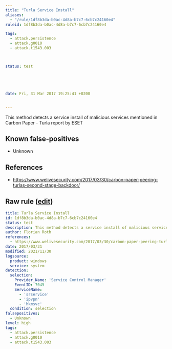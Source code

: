 ```yaml
---
title: "Turla Service Install"
aliases:
  - "/rule/1df8b3da-b0ac-4d8a-b7c7-6cb7c24160e4"
ruleid: 1df8b3da-b0ac-4d8a-b7c7-6cb7c24160e4

tags:
  - attack.persistence
  - attack.g0010
  - attack.t1543.003



status: test





date: Fri, 31 Mar 2017 19:25:41 +0200


---
```


This method detects a service install of malicious services mentioned in Carbon Paper - Turla report by ESET

<!--more-->


## Known false-positives

* Unknown



## References

* https://www.welivesecurity.com/2017/03/30/carbon-paper-peering-turlas-second-stage-backdoor/


## Raw rule ([edit](https://github.com/SigmaHQ/sigma/edit/master/rules/windows/builtin/system/win_apt_carbonpaper_turla.yml))
```yaml
title: Turla Service Install
id: 1df8b3da-b0ac-4d8a-b7c7-6cb7c24160e4
status: test
description: This method detects a service install of malicious services mentioned in Carbon Paper - Turla report by ESET
author: Florian Roth
references:
  - https://www.welivesecurity.com/2017/03/30/carbon-paper-peering-turlas-second-stage-backdoor/
date: 2017/03/31
modified: 2021/11/30
logsource:
  product: windows
  service: system
detection:
  selection:
    Provider_Name: 'Service Control Manager'
    EventID: 7045
    ServiceName:
      - 'srservice'
      - 'ipvpn'
      - 'hkmsvc'
  condition: selection
falsepositives:
  - Unknown
level: high
tags:
  - attack.persistence
  - attack.g0010
  - attack.t1543.003

```
